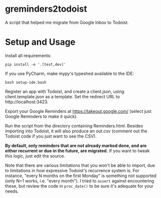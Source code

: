 # greminders2todoist

A script that helped me migrate from Google Inbox to Todoist.

# Setup and Usage

Install all requirements:

    pip install -e '.[test,dev]'

If you use PyCharm, make mypy's typeshed available to the IDE:

    bash setup-ide.bash

Register an app with Todoist, and create a client.json, using client.template.json as a template. Set the redirect
URL to http://localhost:3423.

Export your Google Reminders at https://takeout.google.com/ (select just Google Reminders to make it quick).

Run the script from the directory containing Reminders.html. Besides importing into Todoist, it will also produce an out.csv (comment out the Todoist code if you just want to see the CSV).

**By default, only reminders that are not already marked done, and are either recurrent or due in the future, are migrated.** If you want to tweak this logic, just edit the source.

Note that there are various limitations that you won't be able to import, due to limitations in how expressive Todoist's recurrence system is. For instance, "every N months on the first Monday" is something not supported (only N=1 works, i.e. "every month"). I tried to `assert` against encountering these, but review the code in `proc_date()` to be sure it's adequate for your needs.
